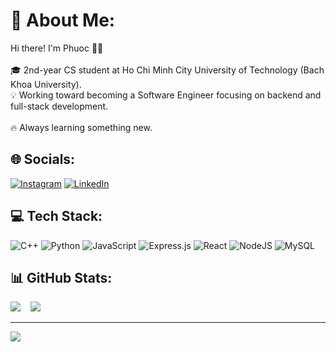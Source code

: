 # 💫 About Me:
Hi there! I'm Phuoc 👨‍💻  <br><br>🎓 2nd-year CS student at Ho Chi Minh City University of Technology (Bach Khoa University).  <br>💡 Working toward becoming a Software Engineer focusing on backend and full-stack development.<br><br>🔥 Always learning something new.


## 🌐 Socials:
[![Instagram](https://img.shields.io/badge/Instagram-%23E4405F.svg?logo=Instagram&logoColor=white)](https://instagram.com/fuocfuoc_) [![LinkedIn](https://img.shields.io/badge/LinkedIn-%230077B5.svg?logo=linkedin&logoColor=white)](https://linkedin.com/in/dohuuphuoc) 

## 💻 Tech Stack:
![C++](https://img.shields.io/badge/c++-%2300599C.svg?style=for-the-badge&logo=c%2B%2B&logoColor=white) ![Python](https://img.shields.io/badge/python-3670A0?style=for-the-badge&logo=python&logoColor=ffdd54) ![JavaScript](https://img.shields.io/badge/javascript-%23323330.svg?style=for-the-badge&logo=javascript&logoColor=%23F7DF1E) ![Express.js](https://img.shields.io/badge/express.js-%23404d59.svg?style=for-the-badge&logo=express&logoColor=%2361DAFB) ![React](https://img.shields.io/badge/react-%2320232a.svg?style=for-the-badge&logo=react&logoColor=%2361DAFB) ![NodeJS](https://img.shields.io/badge/node.js-6DA55F?style=for-the-badge&logo=node.js&logoColor=white) ![MySQL](https://img.shields.io/badge/mysql-4479A1.svg?style=for-the-badge&logo=mysql&logoColor=white)
## 📊 GitHub Stats:
![](https://nirzak-streak-stats.vercel.app/?user=dhp-exe&theme=apprentice&hide_border=false)&nbsp;&nbsp;&nbsp;
![](https://github-readme-stats.vercel.app/api/top-langs/?username=dhp-exe&theme=apprentice&layout=compact)


---
[![](https://visitcount.itsvg.in/api?id=dhp-exe&icon=7&color=13)](https://visitcount.itsvg.in)

<!-- Proudly created with GPRM ( https://gprm.itsvg.in ) -->

